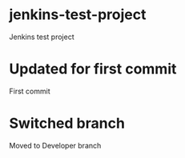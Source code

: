 # jenkins-test-project
Jenkins test project

# Updated for first commit
First commit

# Switched branch
Moved to Developer branch
